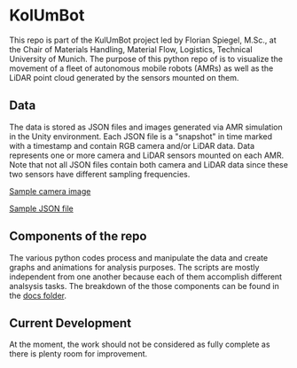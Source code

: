 # KolUmBot
This repo is part of the KulUmBot project led by Florian Spiegel, M.Sc., at the Chair of Materials Handling, Material Flow, Logistics, Technical University of Munich. The purpose of this python repo of is to visualize the movement of a fleet of autonomous mobile robots (AMRs) as well as the LiDAR point cloud generated by the sensors mounted on them.

## Data
The data is stored as JSON files and images generated via AMR simulation in the Unity environment. Each JSON file is a "snapshot" in time marked with a timestamp and contain RGB camera and/or LiDAR data. Data represents one or more camera and LiDAR sensors mounted on each AMR. Note that not all JSON files contain both camera and LiDAR data since these two sensors have different sampling frequencies.

[Sample camera image](sample_AMR_1_camera.png)

[Sample JSON file](sample_frame_data.json)

## Components of the repo
The various python codes process and manipulate the data and create graphs and animations for analysis purposes. The scripts are mostly independent from one another because each of them accomplish different analsysis tasks.
The breakdown of the those components can be found in the [docs folder](docs).

## Current Development
At the moment, the work should not be considered as fully complete as there is plenty room for improvement.
